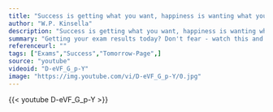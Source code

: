 ```yaml
---
title: "Success is getting what you want, happiness is wanting what you get"
author: "W.P. Kinsella"
description: "Success is getting what you want, happiness is wanting what you get - W.P. Kinsella quotes from GetInspired365.com"
summary: "Getting your exam results today? Don't fear - watch this and don't allow an exam result to define your fate"
referenceurl: ""
tags: ["Exams","Success","Tomorrow-Page",]
source: "youtube"
videoid: "D-eVF_G_p-Y"
image: "https://img.youtube.com/vi/D-eVF_G_p-Y/0.jpg"
---
```


{{< youtube D-eVF_G_p-Y >}}

